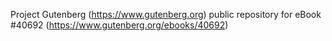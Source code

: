 Project Gutenberg (https://www.gutenberg.org) public repository for eBook #40692 (https://www.gutenberg.org/ebooks/40692)
